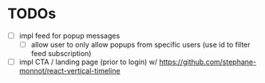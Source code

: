 # TODOs

- [ ] impl feed for popup messages
  - [ ] allow user to only allow popups from specific users
  (use id to filter feed subscription)
- [ ] impl CTA / landing page (prior to login) w/ https://github.com/stephane-monnot/react-vertical-timeline
